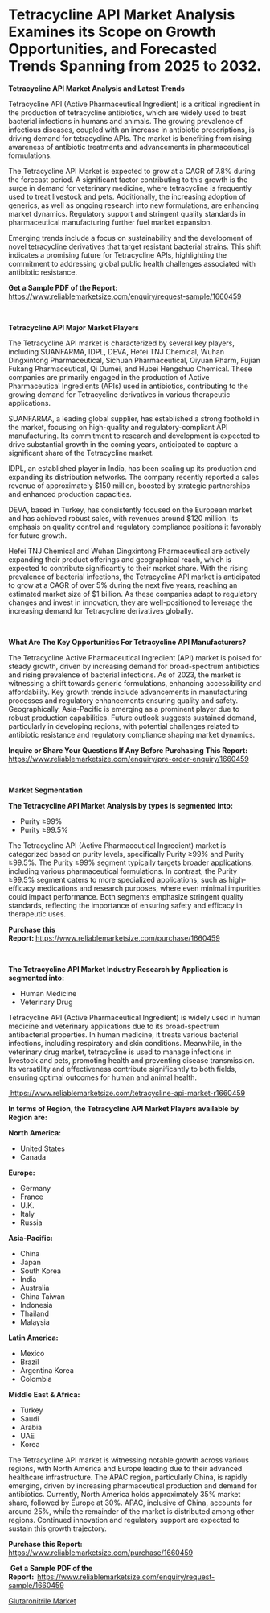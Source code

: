 <p><h1>Tetracycline API Market Analysis Examines its Scope on Growth Opportunities, and Forecasted Trends Spanning from 2025 to 2032.</h1></p><p><strong>Tetracycline API Market Analysis and Latest Trends</strong></p>
<p><p>Tetracycline API (Active Pharmaceutical Ingredient) is a critical ingredient in the production of tetracycline antibiotics, which are widely used to treat bacterial infections in humans and animals. The growing prevalence of infectious diseases, coupled with an increase in antibiotic prescriptions, is driving demand for tetracycline APIs. The market is benefiting from rising awareness of antibiotic treatments and advancements in pharmaceutical formulations.</p><p>The Tetracycline API Market is expected to grow at a CAGR of 7.8% during the forecast period. A significant factor contributing to this growth is the surge in demand for veterinary medicine, where tetracycline is frequently used to treat livestock and pets. Additionally, the increasing adoption of generics, as well as ongoing research into new formulations, are enhancing market dynamics. Regulatory support and stringent quality standards in pharmaceutical manufacturing further fuel market expansion.</p><p>Emerging trends include a focus on sustainability and the development of novel tetracycline derivatives that target resistant bacterial strains. This shift indicates a promising future for Tetracycline APIs, highlighting the commitment to addressing global public health challenges associated with antibiotic resistance.</p></p>
<p><strong>Get a Sample PDF of the Report:&nbsp;</strong> <a href="https://www.reliablemarketsize.com/enquiry/request-sample/1660459?utm_campaign=3508&utm_medium=2&utm_source=Github&utm_content=ia&utm_term=01042025&utm_id=tetracycline-api">https://www.reliablemarketsize.com/enquiry/request-sample/1660459</a></p>
<p>&nbsp;</p>
<p><strong>Tetracycline API Major Market Players</strong></p>
<p><p>The Tetracycline API market is characterized by several key players, including SUANFARMA, IDPL, DEVA, Hefei TNJ Chemical, Wuhan Dingxintong Pharmaceutical, Sichuan Pharmaceutical, Qiyuan Pharm, Fujian Fukang Pharmaceutical, Qi Dumei, and Hubei Hengshuo Chemical. These companies are primarily engaged in the production of Active Pharmaceutical Ingredients (APIs) used in antibiotics, contributing to the growing demand for Tetracycline derivatives in various therapeutic applications.</p><p>SUANFARMA, a leading global supplier, has established a strong foothold in the market, focusing on high-quality and regulatory-compliant API manufacturing. Its commitment to research and development is expected to drive substantial growth in the coming years, anticipated to capture a significant share of the Tetracycline market.</p><p>IDPL, an established player in India, has been scaling up its production and expanding its distribution networks. The company recently reported a sales revenue of approximately $150 million, boosted by strategic partnerships and enhanced production capacities.</p><p>DEVA, based in Turkey, has consistently focused on the European market and has achieved robust sales, with revenues around $120 million. Its emphasis on quality control and regulatory compliance positions it favorably for future growth.</p><p>Hefei TNJ Chemical and Wuhan Dingxintong Pharmaceutical are actively expanding their product offerings and geographical reach, which is expected to contribute significantly to their market share. With the rising prevalence of bacterial infections, the Tetracycline API market is anticipated to grow at a CAGR of over 5% during the next five years, reaching an estimated market size of $1 billion. As these companies adapt to regulatory changes and invest in innovation, they are well-positioned to leverage the increasing demand for Tetracycline derivatives globally.</p></p>
<p>&nbsp;</p>
<p><strong>What Are The Key Opportunities For Tetracycline API Manufacturers?</strong></p>
<p><p>The Tetracycline Active Pharmaceutical Ingredient (API) market is poised for steady growth, driven by increasing demand for broad-spectrum antibiotics and rising prevalence of bacterial infections. As of 2023, the market is witnessing a shift towards generic formulations, enhancing accessibility and affordability. Key growth trends include advancements in manufacturing processes and regulatory enhancements ensuring quality and safety. Geographically, Asia-Pacific is emerging as a prominent player due to robust production capabilities. Future outlook suggests sustained demand, particularly in developing regions, with potential challenges related to antibiotic resistance and regulatory compliance shaping market dynamics.</p></p>
<p><strong>Inquire or Share Your Questions If Any Before Purchasing This Report:</strong> <a href="https://www.reliablemarketsize.com/enquiry/pre-order-enquiry/1660459?utm_campaign=3508&utm_medium=2&utm_source=Github&utm_content=ia&utm_term=01042025&utm_id=tetracycline-api">https://www.reliablemarketsize.com/enquiry/pre-order-enquiry/1660459</a></p>
<p>&nbsp;</p>
<p><strong>Market Segmentation</strong></p>
<p><strong>The Tetracycline API Market Analysis by types is segmented into:</strong></p>
<p><ul><li>Purity ≥99%</li><li>Purity ≥99.5%</li></ul></p>
<p><p>The Tetracycline API (Active Pharmaceutical Ingredient) market is categorized based on purity levels, specifically Purity ≥99% and Purity ≥99.5%. The Purity ≥99% segment typically targets broader applications, including various pharmaceutical formulations. In contrast, the Purity ≥99.5% segment caters to more specialized applications, such as high-efficacy medications and research purposes, where even minimal impurities could impact performance. Both segments emphasize stringent quality standards, reflecting the importance of ensuring safety and efficacy in therapeutic uses.</p></p>
<p><strong>Purchase this Report:&nbsp;</strong><a href="https://www.reliablemarketsize.com/purchase/1660459?utm_campaign=3508&utm_medium=2&utm_source=Github&utm_content=ia&utm_term=01042025&utm_id=tetracycline-api">https://www.reliablemarketsize.com/purchase/1660459</a></p>
<p>&nbsp;</p>
<p><strong>The Tetracycline API Market Industry Research by Application is segmented into:</strong></p>
<p><ul><li>Human Medicine</li><li>Veterinary Drug</li></ul></p>
<p><p>Tetracycline API (Active Pharmaceutical Ingredient) is widely used in human medicine and veterinary applications due to its broad-spectrum antibacterial properties. In human medicine, it treats various bacterial infections, including respiratory and skin conditions. Meanwhile, in the veterinary drug market, tetracycline is used to manage infections in livestock and pets, promoting health and preventing disease transmission. Its versatility and effectiveness contribute significantly to both fields, ensuring optimal outcomes for human and animal health.</p></p>
<p><a href="https://www.reliablemarketsize.com/tetracycline-api-market-r1660459?utm_campaign=3508&utm_medium=2&utm_source=Github&utm_content=ia&utm_term=01042025&utm_id=tetracycline-api">&nbsp;https://www.reliablemarketsize.com/tetracycline-api-market-r1660459</a></p>
<p><strong>In terms of Region, the Tetracycline API Market Players available by Region are:</strong></p>
<p>
    <p> <strong> North America: </strong>
        <ul>
            <li>United States</li>
            <li>Canada</li>
        </ul>
        </p> 
    <p> <strong> Europe: </strong>
        <ul>
            <li>Germany</li>
            <li>France</li>
            <li>U.K.</li>
            <li>Italy</li>
            <li>Russia</li>
        </ul>
        </p> 
    <p> <strong> Asia-Pacific: </strong>
        <ul>
            <li>China</li>
            <li>Japan</li>
            <li>South Korea</li>
            <li>India</li>
            <li>Australia</li>
            <li>China Taiwan</li>
            <li>Indonesia</li>
            <li>Thailand</li>
            <li>Malaysia</li>
        </ul>
        </p> 
    <p> <strong> Latin America: </strong>
        <ul>
            <li>Mexico</li>
            <li>Brazil</li>
            <li>Argentina Korea</li>
            <li>Colombia</li>
        </ul>
        </p> 
    <p> <strong> Middle East & Africa: </strong>
        <ul>
            <li>Turkey</li>
            <li>Saudi</li>
            <li>Arabia</li>
            <li>UAE</li>
            <li>Korea</li>
        </ul>
    </p>
    </p>
<p><p>The Tetracycline API market is witnessing notable growth across various regions, with North America and Europe leading due to their advanced healthcare infrastructure. The APAC region, particularly China, is rapidly emerging, driven by increasing pharmaceutical production and demand for antibiotics. Currently, North America holds approximately 35% market share, followed by Europe at 30%. APAC, inclusive of China, accounts for around 25%, while the remainder of the market is distributed among other regions. Continued innovation and regulatory support are expected to sustain this growth trajectory.</p></p>
<p><strong>Purchase this Report: </strong><a href="https://www.reliablemarketsize.com/purchase/1660459?utm_campaign=3508&utm_medium=2&utm_source=Github&utm_content=ia&utm_term=01042025&utm_id=tetracycline-api">https://www.reliablemarketsize.com/purchase/1660459</a></p>
<p>&nbsp;<strong>Get a Sample PDF of the Report:&nbsp;&nbsp;</strong><a href="https://www.reliablemarketsize.com/enquiry/request-sample/1660459?utm_campaign=3508&utm_medium=2&utm_source=Github&utm_content=ia&utm_term=01042025&utm_id=tetracycline-api">https://www.reliablemarketsize.com/enquiry/request-sample/1660459</a></p>
<p><strong></strong></p>
<p><p><a href="https://github.com/rigelciara0p/Market-Research-Report-List-1/blob/main/glutaronitrile-market.md?utm_campaign=3508&utm_medium=2&utm_source=Github&utm_content=ia&utm_term=01042025&utm_id=tetracycline-api">Glutaronitrile Market</a></p></p>